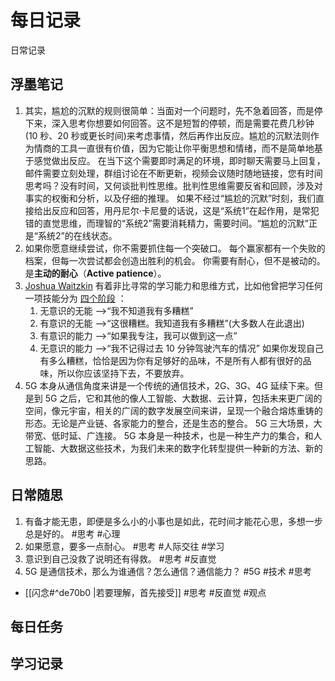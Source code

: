 # 每日记录
日常记录

## 浮墨笔记

1.  其实，尴尬的沉默的规则很简单：当面对一个问题时，先不急着回答，而是停下来，深入思考你想要如何回答。这不是短暂的停顿，而是需要花费几秒钟(10 秒、20 秒或更长时间)来考虑事情，然后再作出反应。尴尬的沉默法则作为情商的工具一直很有价值，因为它能让你平衡思想和情绪，而不是简单地基于感觉做出反应。
在当下这个需要即时满足的环境，即时聊天需要马上回复，邮件需要立刻处理，群组讨论在不断更新，视频会议随时随地链接，您有时间思考吗？没有时间，又何谈批判性思维。批判性思维需要反省和回顾，涉及对事实的权衡和分析，以及仔细的推理。 如果不经过“尴尬的沉默”时刻，我们直接给出反应和回答，用丹尼尔·卡尼曼的话说，这是“系统1”在起作用，是常犯错的直觉思维，而理智的“系统2”需要消耗精力，需要时间。“尴尬的沉默”正是“系统2”的在线状态。
2.  如果你愿意继续尝试，你不需要抓住每一个突破口。 每个赢家都有一个失败的档案，但每一次尝试都会创造出胜利的机会。 你需要有耐心，但不是被动的。是**主动的耐心**（**Active patience**）。
3.  [Joshua Waitzkin](http://click.revue.email/ss/c/M_7F4hitPa0f_YUqQCSgDvxC_jrjhMHWIek0gBUrIgHktRqSou97YHWT7zTtEgIDjkPneOlA6RnI-Ae8qprRkKQjRIlCQXz3VmGr8CN_1FCVKQHHOM5Ubjm5kmn6cLxkIF3t-JyFca04BkxpMguPUe6nc3lE_BQ4eYQ5XxkHf0k/3hr/sD-iQvipSm-kZSEr-cvyYQ/h8/M-XPbPXYekA17pjELlmQMdjTmIoTya2M8i3OJS8daVo) 有着非比寻常的学习能力和思维方式，比如他曾把学习任何一项技能分为 [四个阶段](http://click.revue.email/ss/c/XN2t88CAhalHja1RClwc6mzbzSxk-UNnYo1-GbvfgHGdzFu3bhru72YRwIYlC63mV3ShpND6BJXLfDbpRf_RYsWoECojx5vCoGl54gwz1u9l9JhFgWm62c4NwWmhCHaApgkrG0RLKhO_oBEvMeX7nELpq84Pk71MbIN9I21yEYd6LgjQyCIPfLmwO3PnCvnAPSz8AnpJXFdTSQcAs0UL0A/3hr/sD-iQvipSm-kZSEr-cvyYQ/h9/xQhzNScXYDoKRqlMZEJ5YDIjM_yWx6RgcdYF09sYyE0) ：
    1.  无意识的无能 –>“我不知道我有多糟糕”
    2.  有意识的无能 –>“这很糟糕。我知道我有多糟糕”(大多数人在此退出)
    3.  有意识的能力 –>“如果我专注，我可以做到这一点”
    4.  无意识的能力 –>“我不记得过去 10 分钟驾驶汽车的情况”
如果你发现自己有多么糟糕，恰恰是因为你有足够好的品味，不是所有人都有很好的品味，所以你应该坚持下去，不要放弃。
4.  5G 本身从通信角度来讲是一个传统的通信技术，2G、3G、4G 延续下来。但是到 5G 之后，它和其他的像人工智能、大数据、云计算，包括未来更广阔的空间，像元宇宙，相关的广阔的数字发展空间来讲，呈现一个融合熔炼重铸的形态。无论是产业链、各家能力的整合，还是生态的整合。
5G 三大场景，大带宽、低时延、广连接。
5G 本身是一种技术，也是一种生产力的集合，和人工智能、大数据这些技术，为我们未来的数字化转型提供一种新的方法、新的思路。


## 日常随思

1. 有备才能无患，即便是多么小的小事也是如此，花时间才能花心思，多想一步总是好的。 #思考 #心理
2. 如果愿意，要多一点耐心。 #思考 #人际交往 #学习
3. 意识到自己没救了说明还有得救。 #思考 #反直觉
4. 5G 是通信技术，那么为谁通信？怎么通信？通信能力？ #5G #技术 #思考 

- [[闪念#^de70b0 |若要理解，首先接受]] #思考 #反直觉 #观点

## 每日任务

## 学习记录
